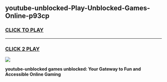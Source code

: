 
## youtube-unblocked-Play-Unblocked-Games-Online-p93cp
<h3>
<a href="https://premium76.site?title=youtube-unblocked&ref=25A">CLICK TO PLAY</a></h3>
<hr>

<h3>
<a href="https://premium76.site?title=youtube-unblocked&ref=25A">CLICK 2 PLAY</a>
  
</h3>

<a href="https://premium76.site?title=youtube-unblocked&ref=25A"><img src="https://clearcache.store/games.png"></a>


**youtube-unblocked games unblocked: Your Gateway to Fun and Accessible Online Gaming**
